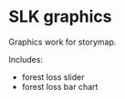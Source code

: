# SLK graphics

Graphics work for storymap.

Includes:
- forest loss slider
- forest loss bar chart
